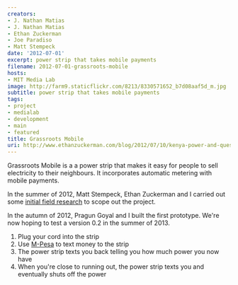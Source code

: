 ```yaml
---
creators:
- J. Nathan Matias
- J. Nathan Matias
- Ethan Zuckerman
- Joe Paradiso
- Matt Stempeck
date: '2012-07-01'
excerpt: power strip that takes mobile payments
filename: 2012-07-01-grassroots-mobile
hosts:
- MIT Media Lab
image: http://farm9.staticflickr.com/8213/8330571652_b7d08aaf5d_m.jpg
subtitle: power strip that takes mobile payments
tags:
- project
- medialab
- development
- main
- featured
title: Grassroots Mobile
uri: http://www.ethanzuckerman.com/blog/2012/07/10/kenya-power-and-questioning-my-assumptions/
---
```


<p>Grassroots Mobile is a a power strip that makes it easy for people to sell electricity to their neighbours. It incorporates automatic metering with mobile payments.</p>
<p>In the summer of 2012, Matt Stempeck, Ethan Zuckerman and I carried out some  <a href="http://www.ethanzuckerman.com/blog/2012/07/10/kenya-power-and-questioning-my-assumptions/">initial field research</a> to scope out the project.</p> 

<p>In the autumn of 2012, Pragun Goyal and I built the first prototype. We're now hoping to test a version 0.2 in the summer of 2013.</p>

<ol>
<li>Plug your cord into the strip</li>
<li>Use <a href="http://en.wikipedia.org/wiki/M-Pesa">M-Pesa</a> to text money to the strip</li>
<li>The power strip texts you back telling you how much power you now have</li>
<li>When you're close to running out, the power strip texts you and eventually shuts off the power</li>
</ol>